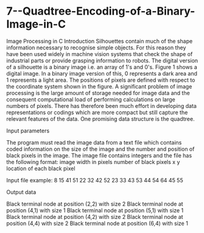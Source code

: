 # 7--Quadtree-Encoding-of-a-Binary-Image-in-C
Image Processing in C
Introduction
Silhouettes contain much of the shape information necessary to recognise simple objects. For this reason they have been used widely in machine vision systems that check the shape of industrial parts or provide grasping information to robots. The digital version of a silhouette is a binary image i.e. an array of 1's and 0's. Figure 1 shows a digital image. In a binary image version of this, 0 represents a dark area and 1 represents a light area. The positions of pixels are defined with respect to the coordinate system shown in the figure. 
A significant problem of image processing is the large amount of storage needed for image data and the consequent computational load of performing calculations on large numbers of pixels. There has therefore been much effort in developing data representations or codings which are more compact but still capture the relevant features of the data. One promising data structure is the quadtree. 

Input parameters 

The program must read the image data from a text file which contains coded information on the size of the image and the number and position of black pixels in the image. The image file contains 
integers and the file has the following format: image width in pixels 
number of black pixels
x y location of each black pixel 

Input file example:
8 15 41 51 22 32 42 52 23 33 43 53 44 54 64 45 55 

Output data 

Black terminal node at position (2,2) with size 2
Black terminal node at position (4,1) with size 1
Black terminal node at position (5,1) with size 1
Black terminal node at position (4,2) with size 2
Black terminal node at position (4,4) with size 2
Black terminal node at position (6,4) with size 1
     
